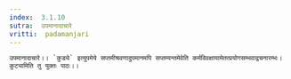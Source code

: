```yaml
---
index:  3.1.10
sutra:  उपमानादाचारे
vritti:  padamanjari
---
```


	उपमानादाचारे।। `कुड्ये` इत्युपमेये सप्तमीश्रवणादुपमानमपि सप्तम्यन्तमेवेति कर्मविवक्षायामेतत्प्रयोगसम्भवाद्वचनारम्भः। कुट्यामिति तु युक्तः पाठः।। 
